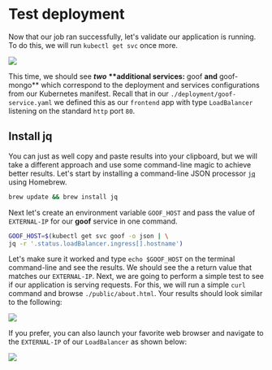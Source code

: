 # Test deployment

Now that our job ran successfully, let's validate our application is running. To do this, we will run `kubectl get svc` once more.

![](https://partner-workshop-assets.s3.us-east-2.amazonaws.com/kubectl_get_svc_external-ip.gif)

This time, we should see _**two**_ **\*\*additional services:** goof **and** goof-mongo\*\* which correspond to the deployment and services configurations from our Kubernetes manifest. Recall that in our `./deployment/goof-service.yaml` we defined this as our `frontend` app with type `LoadBalancer` listening on the standard `http` port `80`.

## Install jq

You can just as well copy and paste results into your clipboard, but we will take a different approach and use some command-line magic to achieve better results. Let's start by installing a command-line JSON processor [`jq`](https://formulae.brew.sh/formula/jq) using Homebrew.

```bash
brew update && brew install jq
```

Next let's create an environment variable `GOOF_HOST` and pass the value of `EXTERNAL-IP` for our **goof** service in one command.

```bash
GOOF_HOST=$(kubectl get svc goof -o json | \
jq -r '.status.loadBalancer.ingress[].hostname')
```

Let's make sure it worked and type `echo $GOOF_HOST` on the terminal command-line and see the results. We should see the a return value that matches our `EXTERNAL-IP`. Next, we are going to perform a simple test to see if our application is serving requests. For this, we will run a simple `curl` command and browse `./public/about.html`. Your results should look similar to the following:

![](https://partner-workshop-assets.s3.us-east-2.amazonaws.com/goof_curl_about.gif)

If you prefer, you can also launch your favorite web browser and navigate to the `EXTERNAL-IP` of our `LoadBalancer` as shown below:

![](https://partner-workshop-assets.s3.us-east-2.amazonaws.com/circleci_goof.png)

